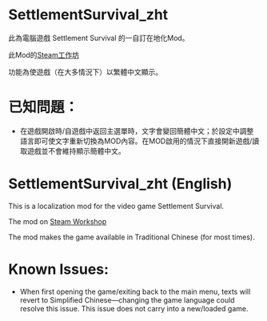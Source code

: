 # SettlementSurvival_zht
此為電腦遊戲 Settlement Survival 的一自訂在地化Mod。

此Mod的[Steam工作坊](https://steamcommunity.com/sharedfiles/filedetails/?id=3140402190)

功能為使遊戲（在大多情況下）以繁體中文顯示。

# 已知問題：
- 在遊戲開啟時/自遊戲中返回主選單時，文字會變回簡體中文；於設定中調整語言即可使文字重新切換為MOD內容。在MOD啟用的情況下直接開新遊戲/讀取遊戲並不會維持顯示簡體中文。

# SettlementSurvival_zht (English)
This is a localization mod for the video game Settlement Survival.

The mod on [Steam Workshop](https://steamcommunity.com/sharedfiles/filedetails/?id=3140402190)

The mod makes the game available in Traditional Chinese (for most times).

# Known Issues:
- When first opening the game/exiting back to the main menu, texts will revert to Simplified Chinese—changing the game language could resolve this issue. This issue does not carry into a new/loaded game.
